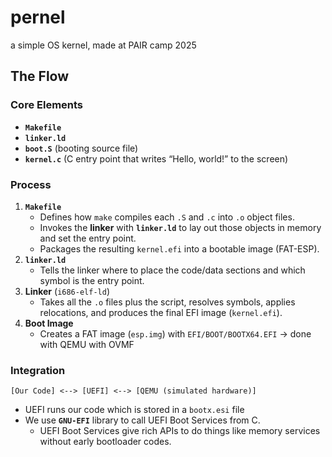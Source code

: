 # pernel
a simple OS kernel, made at PAIR camp 2025

## The Flow

### Core Elements
* **`Makefile`**
* **`linker.ld`**
* **`boot.S`** (booting source file)
* **`kernel.c`** (C entry point that writes “Hello, world!” to the screen)

### Process
1. **`Makefile`**
   - Defines how `make` compiles each `.S` and `.c` into `.o` object files.
   - Invokes the **linker** with **`linker.ld`** to lay out those objects in memory and set the entry point.
   - Packages the resulting `kernel.efi` into a bootable image (FAT-ESP).
2. **`linker.ld`**
   - Tells the linker where to place the code/data sections and which symbol is the entry point.
3. **Linker** (`i686-elf-ld`)
   - Takes all the `.o` files plus the script, resolves symbols, applies relocations, and produces the final EFI image (`kernel.efi`).
4. **Boot Image**
   - Creates a FAT image (`esp.img`) with `EFI/BOOT/BOOTX64.EFI` → done with QEMU with OVMF

### Integration
```
[Our Code] <--> [UEFI] <--> [QEMU (simulated hardware)]
```

* UEFI runs our code which is stored in a `bootx.esi` file
* We use **`GNU-EFI`** library to call UEFI Boot Services from C.
  * UEFI Boot Services give rich APIs to do things like memory services without early bootloader codes.

